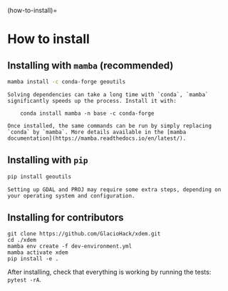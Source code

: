 (how-to-install)=

# How to install

## Installing with `mamba` (recommended)

```bash
mamba install -c conda-forge geoutils
```

```{note}
Solving dependencies can take a long time with `conda`, `mamba` significantly speeds up the process. Install it with:

    conda install mamba -n base -c conda-forge

Once installed, the same commands can be run by simply replacing `conda` by `mamba`. More details available in the [mamba documentation](https://mamba.readthedocs.io/en/latest/).
```

## Installing with `pip`

```bash
pip install geoutils
```

```{note}
Setting up GDAL and PROJ may require some extra steps, depending on your operating system and configuration.
```

## Installing for contributors

```shell
git clone https://github.com/GlacioHack/xdem.git
cd ./xdem
mamba env create -f dev-environment.yml
mamba activate xdem
pip install -e .
```

After installing, check that everything is working by running the tests: `pytest -rA`.
